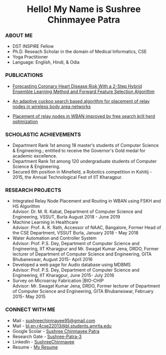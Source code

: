 <h1 align = 'center'> Hello! My Name is Sushree Chinmayee Patra </h1>

### ABOUT ME

- DST INSPIRE Fellow
- Ph.D. Reseach Scholar in the domain of Medical Informatics, CSE
- Yoga Practitioner 
- Language: English, Hindi, & Odia


### PUBLICATIONS

- [Forecasting Coronary Heart Disease Risk With a 2-Step Hybrid Ensemble Learning Method and Forward Feature Selection Algorithm](https://ieeexplore.ieee.org/document/10336765)

- [An adaptive cuckoo search based algorithm for placement of relay nodes in wireless body area networks](https://www.sciencedirect.com/science/article/pii/S1319157819305804)
- [Placement of relay nodes in WBAN improved by free search krill herd optimization](https://ieeexplore.ieee.org/abstract/document/8991357)

### SCHOLASTIC ACHIEVEMENTS

- Department Rank 1st among 18 master’s students of Computer Science & Engineering.; entitled to receive the Governor's Gold medal for academic excellence.
- Department Rank 1st among 120 undergraduate students of Computer Science & Engineering.
- Secured 6th position in Minefield, a Robotics competition in Kshitij - 2015, the Annual Technological Fest of IIT Kharagpur.

### RESEARCH PROJECTS

- Integrated Relay Node Placement and Routing in WBAN using FSKH and HS Algorithm  
  Advisor: Dr. M. R. Kabat, Department of Computer Science and Engineering, VSSUT, Burla August 2018 - June 2019
- Machine Learning in Healthcare   
  Advisor: Prof. A. K. Rath, Accessor of NAAC, Bangalore, Former Head of the CSE Department, VSSUT Burla, January 2018 - May 2018
- Water Automation and Controller System  
  Advisor: Prof. P.S. Dey, Department of Computer Science and Engineering, IIT Kharagpur and Mr. Swagat Kumar Jena, DRDO, Former lecturer of Department of Computer Science and Engineering, GITA Bhubaneswar, August 2015- April 2016
- Developed a web page for Audio database using MDBMS   
  Advisor: Prof. P.S. Dey, Department of Computer Science and Engineering, IIT Kharagpur, June 2015- July 2016
- Survey on Microarray Fabrication |BIO-CHIP   
  Advisor: Mr. Swagat Kumar Jena, DRDO, Former lecturer of Department of Computer Science and Engineering, GITA Bhubaneswar, February 2015- May 2015
  
### CONNECT WITH ME

- Mail - [sushreechinmayee95@gmail.com](mailto:sushreechinmayee95@gmail.com)
- Mail - [bl.en.r4cse22013@bl.students.amrita.edu](mailto:bl.en.r4cse22013@bl.students.amrita.edu)
- Google Scolar - [Sushree Chinmayee Patra](https://scholar.google.com/citations?user=ntyHQXQAAAAJ&hl=en)
- Research Gate - [Sushree-Patra-3](https://www.researchgate.net/profile/Sushree-Patra-3)
- Linkedln - [SushreeChinmayee](https://www.linkedin.com/in/sushreechinmayee/)
- Resume - [My Resume](https://drive.google.com/file/d/1ZmgNZ1yKMUs65EOtHNUV_V6J789XLjzf/view?usp=sharing)
